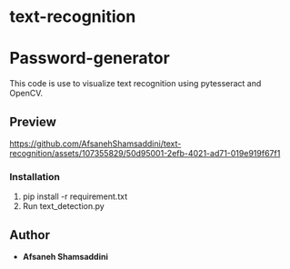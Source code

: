# text-recognition
# Password-generator

This code is use to visualize text recognition using pytesseract and OpenCV.
## Preview


https://github.com/AfsanehShamsaddini/text-recognition/assets/107355829/50d95001-2efb-4021-ad71-019e919f67f1


### Installation
1. pip install -r requirement.txt
2. Run text_detection.py

## Author
* **Afsaneh Shamsaddini**
